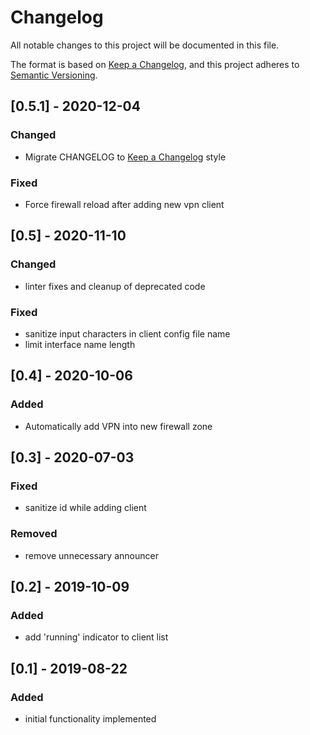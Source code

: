 # Changelog
All notable changes to this project will be documented in this file.

The format is based on [Keep a Changelog](https://keepachangelog.com/en/1.0.0/),
and this project adheres to [Semantic Versioning](https://semver.org/spec/v2.0.0.html).

## [0.5.1] - 2020-12-04
### Changed
- Migrate CHANGELOG to [Keep a Changelog](https://keepachangelog.com/en/1.0.0/) style

### Fixed
- Force firewall reload after adding new vpn client

## [0.5] - 2020-11-10
### Changed
- linter fixes and cleanup of deprecated code

### Fixed
- sanitize input characters in client config file name
- limit interface name length

## [0.4] - 2020-10-06
### Added
- Automatically add VPN into new firewall zone

## [0.3] - 2020-07-03
### Fixed
- sanitize id while adding client

### Removed
- remove unnecessary announcer

## [0.2] - 2019-10-09
### Added
- add 'running' indicator to client list

## [0.1] - 2019-08-22
### Added
- initial functionality implemented
